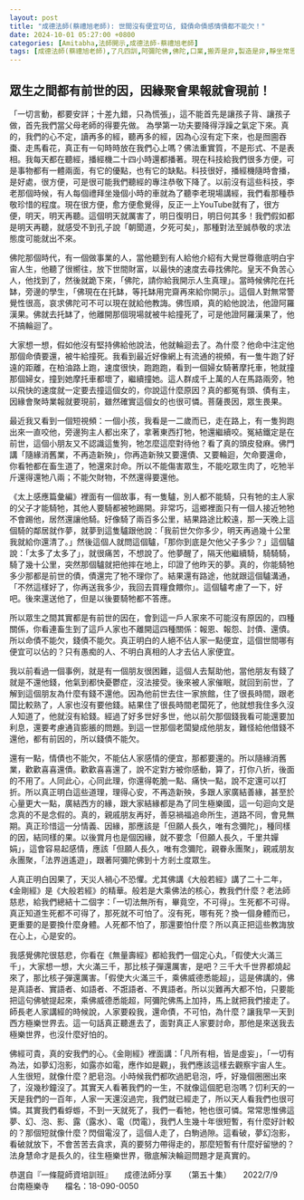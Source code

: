 ```yaml
---
layout: post
title: "成德法師(蔡禮旭老師): 世間沒有便宜可佔, 錢債命債感情債都不能欠！"
date: 2024-10-01 05:27:00 +0800
categories: [Amitabha,法師開示,成德法師-蔡禮旭老師]
tags: [成德法師(蔡禮旭老師),了凡四訓,阿彌陀佛,佛陀,口業,搬弄是非,製造是非,靜坐常思己過，閒談莫論人非,十二因緣經,正語,忍辱,假相,罪從心起將心懺，心若滅時罪亦亡,業,業力,懺悔,果報,念佛,持戒,造業,帶業往生,身口意,五戒,持戒,殺生,不與取,邪淫,偷盜,挑撥離間,妄語,惡口,因果,惡業,果報,懺悔,後不再造,逆境惡緣,斷惡修善]
---
```


## 眾生之間都有前世的因，因緣聚會果報就會現前！

「一切言動，都要安詳；十差九錯，只為慌張」，這不能首先是讓孩子背、讓孩子做，首先我們當父母老師的得要先做。 為學第一功夫要降得浮躁之氣定下來。真的，我們的心不定，讀再多的經，聽再多的經，因為心沒有定下來，也是囫圇吞棗、走馬看花，真正有一句時時放在我們心上嗎？佛法重實質，不是形式、不是表相。我每天都在聽經，播經機二十四小時還都播著。現在科技給我們很多方便，可是事物都有一體兩面，有它的優點，也有它的缺點。科技很好，播經機隨時會播，是好處，很方便，可是很可能我們聽經的專注恭敬下降了。以前沒有這些科技，李老那個時候，有人每個禮拜坐幾個小時的車就為了聽李老現場講經，我們看那種恭敬珍惜的程度。現在很方便，愈方便愈覺得，反正一上YouTube就有了，很方便，明天，明天再聽。這個明天就厲害了，明日復明日，明日何其多！我們假如都是明天再聽，就感受不到孔子說「朝聞道，夕死可矣」，那種對法至誠恭敬的求法態度可能就出不來。      

佛陀那個時代，有一個做事業的人，當他聽到有人給他介紹有大覺世尊徹底明白宇宙人生，他聽了很嚮往，放下世間財富，以最快的速度去尋找佛陀。皇天不負苦心人，他找到了，然後就跪下來，「佛陀，請你給我開示人生真理」。當時候佛陀在托缽，旁邊的學生，「佛現在在托缽，等托缽用完齋再來給你開示」。這個人對無常警覺性很高，哀求佛陀可不可以現在就給他教誨。佛恆順，真的給他說法，他證阿羅漢果。佛就去托缽了，他離開那個現場就被牛給撞死了，可是他證阿羅漢果了，他不搞輪迴了。        

大家想一想，假如他沒有堅持佛給他說法，他就輪迴去了。為什麼？他命中注定他那個命債要還，被牛給撞死。我看到最近好像網上有流通的視頻，有一隻牛跑了好遠的距離，在柏油路上跑，速度很快，跑跑跑，看到一個婦女騎著摩托車，牠就撞那個婦女，撞到她摩托車都壞了，繼續撞她。這人群成千上萬的人在馬路兩旁，牠以飛快的速度就一定要去撞這個女的，你說這什麼原因？真的都冤有頭、債有主，因緣會聚時業報就要現前，雖然確實這個女的也很可憐。菩薩畏因，眾生畏果。      

最近我又看到一個短視頻：一個小孩，我看是一二歲而已，走在路上，有一隻狗跑出來一直咬他，旁邊狗主人都出來了，拿著東西打牠，牠還繼續咬。冤結鐵定是在前世，這個小朋友又不認識這隻狗，牠怎麼這麼對待他？看了真的頭皮發麻。佛門講「隨緣消舊業，不再造新殃」，你再造新殃又要還債、又要輪迴，欠命要還命，你看牠都在畜生道了，牠還來討命。所以不能傷害眾生，不能吃眾生肉了，吃牠半斤還得還牠八兩；不能欠財物，不然還得要還他。        

《太上感應篇彙編》裡面有一個故事，有一隻驢，別人都不能騎，只有牠的主人家的父子才能騎牠，其他人要騎都被牠踢開。非常巧，這鄉裡面只有一個人接近牠牠不會踢他，居然還讓他騎。好像騎了兩百多公里，結果路途比較遠，那一天晚上這個騎的鄰居就作夢，就夢到這隻驢跟他說：「我前世欠你多少，明天再過幾十公里我就給你還清了。」然後這個人就問這個驢，「那你到底是欠他父子多少？」這個驢說：「太多了太多了」，就很痛苦，不想說了。他夢醒了，隔天他繼續騎，騎騎騎，騎了幾十公里，突然那個驢就把他摔在地上，印證了他昨天的夢。真的，你能騎牠多少那都是前世的債，債還完了牠不理你了。結果還有路途，他就跟這個驢溝通，「不然這樣好了，你再送我多少，我回去買糧食餵你」。這個驢考慮了一下，好吧。後來還送他了，但是以後要騎牠都不答應。        

所以眾生之間其實都是有前世的因在，會到這一戶人家來不可能沒有原因的，四種關係，你看連畜生到了這戶人家也不離開這四種關係：報恩、報怨、討債、還債。所以命債不能欠，錢債不能欠。真正明白的人絕不佔人家一點便宜，這個世間哪有便宜可以佔的？只有愚痴的人、不明白真相的人才去佔人家便宜。      

我以前看過一個事例，就是有一個朋友很困難，這個人去幫助他，當他朋友有錢了就是不還他錢，他氣到都快憂鬱症，沒法接受。後來被人家催眠，就回到前世，了解到這個朋友為什麼有錢不還他。因為他前世去住一家旅館，住了很長時間，跟老闆比較熟了，人家也沒有要他錢。結果住了很長時間老闆死了，他就想我住多久沒人知道了，他就沒有給錢。經過了好多世好多世，他以前欠那個錢我看可能還要加利息，還要考慮通貨膨脹的問題。到這一世那個老闆變成他朋友，難怪給他借錢不還他，都有前因的，所以錢債不能欠。      

還有一點，情債也不能欠，不能佔人家感情的便宜，那都要還的。所以隨緣消舊業，歡歡喜喜還債。歡歡喜喜還了，說不定對方被你感動，算了，打你八折，後面的不用了。人同此心，心同此理，你還得乾脆一點、痛快一點，說不定還可以打折。所以真正明白這些道理，理得心安，不再造新殃，多跟人家廣結善緣，甚至於心量更大一點，廣結西方的緣，跟大家結緣都是為了同生極樂國，這一句迴向文是念真的不是念假的。真的，親戚朋友再好，善惡禍福追命所生，道路不同，會見無期。真正珍惜這一分情義、因緣，那應該是「但願人長久，唯有念彌陀」，種同樣的因，結同樣的果。以後賞月也是個因緣，就不要念「但願人長久，千里共嬋娟」，這會容易起感情，應該「但願人長久，唯有念彌陀，親眷永團聚」，親戚朋友永團聚，「法界逍遙遊」，跟著阿彌陀佛到十方剎土度眾生。        

人真正明白因果了，天災人禍心不恐懼。尤其佛講《大般若經》講了二十二年，《金剛經》是《大般若經》的精華。般若是大乘佛法的核心，教我們什麼？老法師慈悲，給我們總結十二個字：「一切法無所有，畢竟空，不可得」。生死都不可得。真正知道生死都不可得了，那死就不可怕了。沒有死，哪有死？換一個身體而已，更重要的是要換什麼身體。人死都不怕了，那還要怕什麼？所以真正把這些教誨放在心上，心是安的。      

我感覺佛陀很慈悲，你看在《無量壽經》都給我們一個定心丸，「假使大火滿三千」，大家想一想，大火滿三千，那比核子彈還厲害，是吧？三千大千世界都燒起來了，那比核子彈還厲害。「假使大火滿三千，乘佛威德悉能超」，這是佛講的，佛是真語者、實語者、如語者、不誑語者、不異語者。所以災難再大都不怕，只要能把這句佛號提起來，乘佛威德悉能超，阿彌陀佛馬上加持，馬上就把我們接走了。師長老人家講經的時候說，人家要殺我，還命債，不可怕，為什麼？讓我早一天到西方極樂世界去。這一句話真正聽進去了，面對真正人家要討命，那他是來送我去極樂世界，也沒什麼好怕的。      

佛經可貴，真的安我們的心。《金剛經》裡面講：「凡所有相，皆是虛妄」，「一切有為法，如夢幻泡影，如露亦如電，應作如是觀」，我們應該這樣去觀察宇宙人生。人生很短，就像什麼？肥皂泡。小時候我們都吹過肥皂泡，呼，好幾個圈圈出來了，沒幾秒鐘沒了。其實天人看著我們的一生，不就像這個肥皂泡嗎？忉利天的一天是我們的一百年，人家一天還沒過完，我們就已經走了，所以天人看我們也很可憐。其實我們看蜉蝣，不到一天就死了，我們一看牠，牠也很可憐。常常思惟佛這夢、幻、泡、影、露（露水）、電（閃電），我們人生幾十年很短暫，有什麼好計較的？那個短就像什麼？閃個電沒了，這個人走了，白駒過隙。這看破，夢幻泡影，看破就放下，不會苦苦去貪求，真的要努力帶得走的，那麼短暫有什麼好留戀的？法身慧命才是長久的，往生極樂世界，徹底解決輪迴問題才是真實的。 
        
恭選自『一條龍師資培訓班』　　成德法師分享　　（第五十集）　　2022/7/9　　台南極樂寺　　檔名：18-090-0050